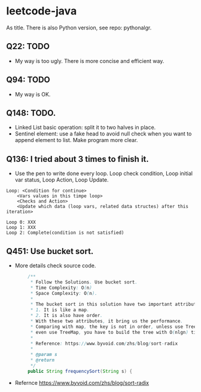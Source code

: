 # leetcode-java
As title. There is also Python version, see repo: pythonalgr.

## Q22: TODO
* My way is too ugly. There is more concise and efficient way.

## Q94: TODO
* My way is OK.

## Q148: TODO.
* Linked List basic operation: split it to two halves in place.
* Sentinel element: use a fake head to avoid null check when you want to append element to list. Make program more clear.

## Q136: I tried about 3 times to finish it.
* Use the pen to write done every loop. Loop check condition, Loop initial var status, Loop Action, Loop Update.

```text
Loop: <Condition for continue>
    <Vars values in this timpe loop>
    <Checks and Action>
    <Update which data (loop vars, related data structes) after this iteration>

Loop 0: XXX
Loop 1: XXX
Loop 2: Complete(condition is not satisfied)
```


## Q451: Use bucket sort.
* More details check source code. 
```java
        /**
         * Follow the Solutions. Use bucket sort.
         * Time Complexity: O(n)
         * Space Complexity: O(n).
         *
         * The bucket sort in this solution have two important attributes:
         * 1. It is like a map.
         * 2. It is also have order.
         * With these two attributes, it bring us the performance.
         * Comparing with map, the key is not in order, unless use TreeHashMap,
         * even use TreeMap, you have to build the tree with O(nlgn) time compexity. Still slower.
         *
         * Reference: https://www.byvoid.com/zhs/blog/sort-radix
         *
         * @param s
         * @return
         */
        public String frequencySort(String s) {
```
* Refernce https://www.byvoid.com/zhs/blog/sort-radix 
